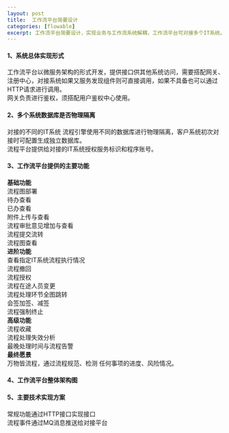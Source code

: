 ```yaml
---
layout: post
title:  工作流平台简要设计
categories: [flowable]
excerpt: 工作流平台简要设计，实现业务与工作流系统解耦，工作流平台可对接多个IT系统。
---
```

#### 1、系统总体实现形式
工作流平台以微服务架构的形式开发，提供接口供其他系统访问，需要搭配网关、注册中心，对接系统如果又服务发现组件则可直接调用，如果不具备也可以通过HTTP请求进行调用。  
网关负责进行鉴权，须搭配用户鉴权中心使用。

#### 2、多个系统数据库是否物理隔离
对接的不同的IT系统 流程引擎使用不同的数据库进行物理隔离，客户系统初次对接时可配置生成独立数据库。  
流程平台提供给对接的IT系统授权服务标识和程序账号。

#### 3、工作流平台提供的主要功能
**基础功能**  
流程图部署  
待办查看  
已办查看  
附件上传与查看  
流程审批意见增加与查看  
流程提交流转  
流程图查看   
**进阶功能**  
查看指定IT系统流程执行情况  
流程撤回  
流程授权  
流程在途人员变更  
流程处理环节全图跳转  
会签加签、减签  
流程强制终止  
**高级功能**  
流程收藏  
流程处理失效分析  
最晚处理时间与流程告警   
**最终愿景**  
万物皆流程，通过流程规范、检测 任何事项的进度、风险情况。  




#### 4、工作流平台整体架构图


#### 5、主要技术实现方案
常规功能通过HTTP接口实现接口  
流程事件通过MQ消息推送给对接平台

